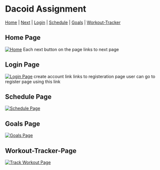 # Dacoid Assignment

[Home](https://661f7e8c7b1026f4d6002523--effortless-otter-f24bcb.netlify.app/index.html "Home") | [Next](https://661f7e8c7b1026f4d6002523--effortless-otter-f24bcb.netlify.app/next-page.html "Next") | [Login](https://661f7e8c7b1026f4d6002523--effortless-otter-f24bcb.netlify.app/signup.html "Login") | [Schedule](https://661f7e8c7b1026f4d6002523--effortless-otter-f24bcb.netlify.app/workout-schedule.html "Schedule") | [Goals](https://661f7e8c7b1026f4d6002523--effortless-otter-f24bcb.netlify.app/goals.html "Goals") | [Workout-Tracker](https://661f7e8c7b1026f4d6002523--effortless-otter-f24bcb.netlify.app/workout-tracker.html "Track Workout")

## Home Page

[![Home](screenshots/home.png "Home Page")]()
Each next button on the page links to next page

## Login Page

[![Login Page](screenshots/login.png "Login Page")]()
create account link links to registeration page user can go to register page using this link

## Schedule Page

[![Schedule Page](screenshots/schedule.png "Schedule Page")]()

## Goals Page

[![Goals Page](screenshots/goals.png "Goals Page")]()

## Workout-Tracker-Page

[![Track Workout Page](screenshots/tracker.png "Workout Tracker Page")]()
